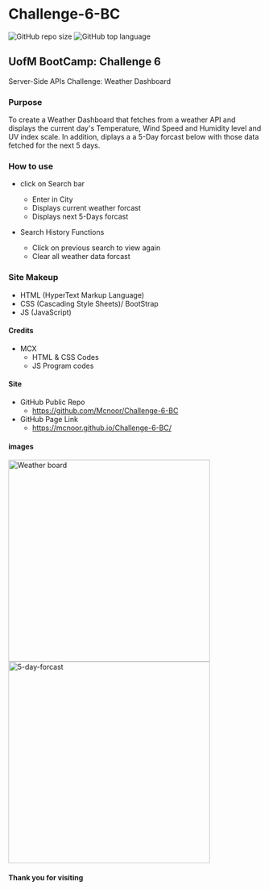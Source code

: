 # Challenge-6-BC

![GitHub repo size](https://img.shields.io/github/repo-size/Mcnoor/Challenge-6-BC)
![GitHub top language](https://img.shields.io/github/languages/top/Mcnoor/Challenge-6-BC)

## UofM BootCamp: Challenge 6
Server-Side APIs Challenge: Weather Dashboard

### Purpose

To create a Weather Dashboard that fetches from a weather API and displays the current day's Temperature, Wind Speed and Humidity level and UV index scale. In addition, diplays a a 5-Day forcast below with those data fetched for the next 5 days.

### How to use

- click on Search bar
  - Enter in City
  - Displays current weather forcast 
  - Displays next 5-Days forcast

- Search History Functions
  - Click on previous search to view again
  - Clear all weather data forcast

### Site Makeup

- HTML (HyperText Markup Language)
- CSS (Cascading Style Sheets)/ BootStrap
- JS (JavaScript)

#### Credits

- MCX
  - HTML & CSS Codes
  - JS Program codes

#### Site

- GitHub Public Repo
  - https://github.com/Mcnoor/Challenge-6-BC
- GitHub Page Link
  - https://mcnoor.github.io/Challenge-6-BC/

#### images

<img width="400" alt=" Weather board" src="https://raw.githubusercontent.com/Mcnoor/Challenge-6-BC/main/imgs/Weather%20board.png">

<img width="400" alt="5-day-forcast" src="https://raw.githubusercontent.com/Mcnoor/Challenge-6-BC/main/imgs/5-day-forcast.png">


#### Thank you for visiting
